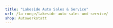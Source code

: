 ```yaml
---
title: "Lakeside Auto Sales & Service"
url: /la-ronge/lakeside-auto-sales-und-service/
shop: Autowerkstatt
---
```

